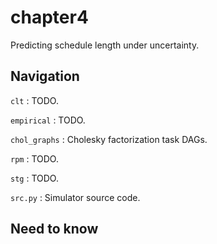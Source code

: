 # chapter4

Predicting schedule length under uncertainty.

## Navigation

`clt` : TODO. 

`empirical` : TODO. 

`chol_graphs` : Cholesky factorization task DAGs.

`rpm` : TODO. 

`stg` : TODO. 

`src.py` : Simulator source code.

## Need to know



 
 



